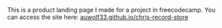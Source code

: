 This is a product landing page I made for a project in freecodecamp. You can access the site here: [auwolf33.github.io/chris-record-store](https://auwolf33.github.io/chris-record-store/)